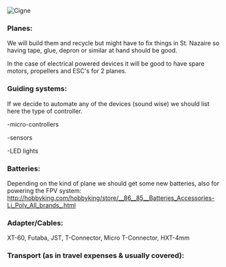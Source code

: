 ![Cigne](https://raw.github.com/alejoduque/dronetones/master/imgs/cigne_bit.jpg)

### Planes:

We will build them and recycle but might have to fix things in St. Nazaire so having tape, glue, depron or similar at hand should be good. 

In the case of electrical powered devices it will be good to have spare motors, propellers and ESC's for 2 planes.

### Guiding systems:

If we decide to automate any of the devices (sound wise) we should list here the type of controller.

-micro-controllers

-sensors

-LED lights

### Batteries:

Depending on the kind of plane we should get some new batteries, also for powering the FPV system:
http://hobbyking.com/hobbyking/store/__86__85__Batteries_Accessories-Li_Poly_All_brands_.html

### Adapter/Cables:

XT-60, Futaba, JST, T-Connector, Micro T-Connector, HXT-4mm

### Transport  (as in travel expenses & usually covered):